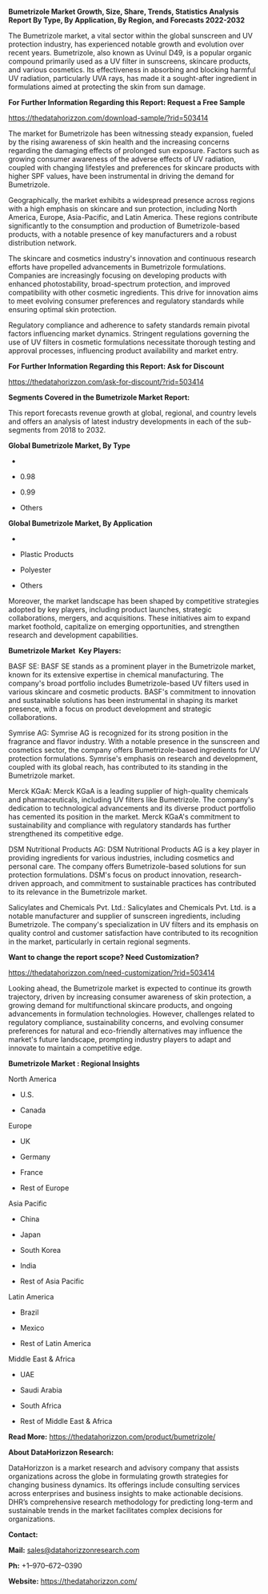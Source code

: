 **Bumetrizole Market Growth, Size, Share, Trends, Statistics Analysis
Report By Type, By Application, By Region, and Forecasts 2022-2032**

The Bumetrizole market, a vital sector within the global sunscreen and
UV protection industry, has experienced notable growth and evolution
over recent years. Bumetrizole, also known as Uvinul D49, is a popular
organic compound primarily used as a UV filter in sunscreens, skincare
products, and various cosmetics. Its effectiveness in absorbing and
blocking harmful UV radiation, particularly UVA rays, has made it a
sought-after ingredient in formulations aimed at protecting the skin
from sun damage.

**For Further Information Regarding this Report: Request a Free Sample**

<https://thedatahorizzon.com/download-sample/?rid=503414>

The market for Bumetrizole has been witnessing steady expansion, fueled
by the rising awareness of skin health and the increasing concerns
regarding the damaging effects of prolonged sun exposure. Factors such
as growing consumer awareness of the adverse effects of UV radiation,
coupled with changing lifestyles and preferences for skincare products
with higher SPF values, have been instrumental in driving the demand for
Bumetrizole.

Geographically, the market exhibits a widespread presence across regions
with a high emphasis on skincare and sun protection, including North
America, Europe, Asia-Pacific, and Latin America. These regions
contribute significantly to the consumption and production of
Bumetrizole-based products, with a notable presence of key manufacturers
and a robust distribution network.

The skincare and cosmetics industry's innovation and continuous research
efforts have propelled advancements in Bumetrizole formulations.
Companies are increasingly focusing on developing products with enhanced
photostability, broad-spectrum protection, and improved compatibility
with other cosmetic ingredients. This drive for innovation aims to meet
evolving consumer preferences and regulatory standards while ensuring
optimal skin protection.

Regulatory compliance and adherence to safety standards remain pivotal
factors influencing market dynamics. Stringent regulations governing the
use of UV filters in cosmetic formulations necessitate thorough testing
and approval processes, influencing product availability and market
entry.

**For Further Information Regarding this Report: Ask for Discount**

<https://thedatahorizzon.com/ask-for-discount/?rid=503414>

**Segments Covered in the Bumetrizole Market Report:**

This report forecasts revenue growth at global, regional, and country
levels and offers an analysis of latest industry developments in each of
the sub-segments from 2018 to 2032.

**Global Bumetrizole Market, By Type**

-   

-   0.98

-   0.99

-   Others

**Global Bumetrizole Market, By Application**

-   

-   Plastic Products

-   Polyester

-   Others

Moreover, the market landscape has been shaped by competitive strategies
adopted by key players, including product launches, strategic
collaborations, mergers, and acquisitions. These initiatives aim to
expand market foothold, capitalize on emerging opportunities, and
strengthen research and development capabilities.

**Bumetrizole Market  Key Players:**

BASF SE: BASF SE stands as a prominent player in the Bumetrizole market,
known for its extensive expertise in chemical manufacturing. The
company's broad portfolio includes Bumetrizole-based UV filters used in
various skincare and cosmetic products. BASF's commitment to innovation
and sustainable solutions has been instrumental in shaping its market
presence, with a focus on product development and strategic
collaborations.

Symrise AG: Symrise AG is recognized for its strong position in the
fragrance and flavor industry. With a notable presence in the sunscreen
and cosmetics sector, the company offers Bumetrizole-based ingredients
for UV protection formulations. Symrise's emphasis on research and
development, coupled with its global reach, has contributed to its
standing in the Bumetrizole market.

Merck KGaA: Merck KGaA is a leading supplier of high-quality chemicals
and pharmaceuticals, including UV filters like Bumetrizole. The
company's dedication to technological advancements and its diverse
product portfolio has cemented its position in the market. Merck KGaA's
commitment to sustainability and compliance with regulatory standards
has further strengthened its competitive edge.

DSM Nutritional Products AG: DSM Nutritional Products AG is a key player
in providing ingredients for various industries, including cosmetics and
personal care. The company offers Bumetrizole-based solutions for sun
protection formulations. DSM's focus on product innovation,
research-driven approach, and commitment to sustainable practices has
contributed to its relevance in the Bumetrizole market.

Salicylates and Chemicals Pvt. Ltd.: Salicylates and Chemicals Pvt. Ltd.
is a notable manufacturer and supplier of sunscreen ingredients,
including Bumetrizole. The company's specialization in UV filters and
its emphasis on quality control and customer satisfaction have
contributed to its recognition in the market, particularly in certain
regional segments.

**Want to change the report scope? Need Customization?**

<https://thedatahorizzon.com/need-customization/?rid=503414>

Looking ahead, the Bumetrizole market is expected to continue its growth
trajectory, driven by increasing consumer awareness of skin protection,
a growing demand for multifunctional skincare products, and ongoing
advancements in formulation technologies. However, challenges related to
regulatory compliance, sustainability concerns, and evolving consumer
preferences for natural and eco-friendly alternatives may influence the
market's future landscape, prompting industry players to adapt and
innovate to maintain a competitive edge.

**Bumetrizole Market : Regional Insights**

North America

-   U.S.

-   Canada

Europe

-   UK

-   Germany

-   France

-   Rest of Europe

Asia Pacific

-   China

-   Japan

-   South Korea

-   India

-   Rest of Asia Pacific

Latin America

-   Brazil

-   Mexico

-   Rest of Latin America

Middle East & Africa

-   UAE

-   Saudi Arabia

-   South Africa

-   Rest of Middle East & Africa

**Read More:** <https://thedatahorizzon.com/product/bumetrizole/>

**About DataHorizzon Research:**

DataHorizzon is a market research and advisory company that assists
organizations across the globe in formulating growth strategies for
changing business dynamics. Its offerings include consulting services
across enterprises and business insights to make actionable decisions.
DHR’s comprehensive research methodology for predicting long-term and
sustainable trends in the market facilitates complex decisions for
organizations.

**Contact:**

**Mail:** <sales@datahorizzonresearch.com>

**Ph:** +1–970–672–0390

**Website:** <https://thedatahorizzon.com/>
